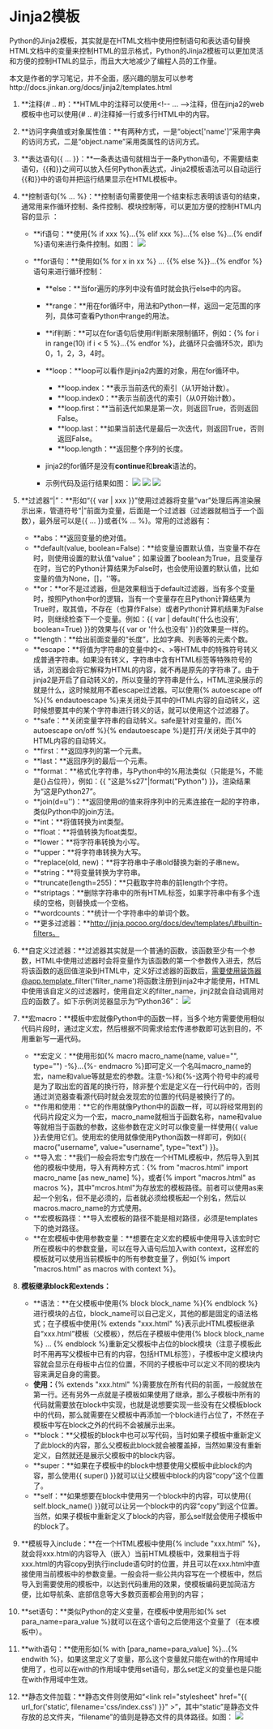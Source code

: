 # **Jinja2模板**

Python的Jinja2模板，其实就是在HTML文档中使用控制语句和表达语句替换HTML文档中的变量来控制HTML的显示格式，Python的Jinja2模板可以更加灵活和方便的控制HTML的显示，而且大大地减少了编程人员的工作量。

本文是作者的学习笔记，并不全面，感兴趣的朋友可以参考http://docs.jinkan.org/docs/jinja2/templates.html

1. **注释{\# .. \#}：**HTML中的注释可以使用&lt;!-- ... --&gt;注释，但在jinja2的web模板中也可以使用{\# .. \#}注释掉一行或多行HTML中的内容。
2. **访问字典值或对象属性值：**有两种方式，一是“object\['name'\]”采用字典的访问方式，二是“object.name”采用类属性的访问方式。
3. **表达语句{{ ... }}：**一条表达语句就相当于一条Python语句，不需要结束语句，{{和}}之间可以放入任何Python表达式，Jinja2模板语法可以自动运行{{和}}中的语句并把运行结果显示在HTML模板中。
4. **控制语句{% ... %}：**控制语句需要使用一个结束标志表明该语句的结束，通常用来作循环控制、条件控制、模块控制等，可以更加方便的控制HTML内容的显示：

    * **if语句：**使用{% if xxx %}...{% elif xxx %}...{% else %}...{% endif %}语句来进行条件控制。如图：
![](/assets/jinja2-if.png)

    * **for语句：**使用如{% for x in xx %} ... {{% else %}}...{% endfor %}语句来进行循环控制：

        * **else：**当for遍历的序列中没有值时就会执行else中的内容。
        * **range：**用在for循环中，用法和Python一样，返回一定范围的序列，具体可查看Python中range的用法。
        * **if判断：**可以在for语句后使用if判断来限制循环，例如：{% for i in range\(10\) if i &lt; 5 %}...{% endfor %}，此循环只会循环5次，即i为0，1，2，3，4时。
        * **loop：**loop可以看作是jinja2内置的对象，用在for循环中。
            * **loop.index：**表示当前迭代的索引（从1开始计数）。
            * **loop.index0：**表示当前迭代的索引（从0开始计数）。
            * **loop.first：**当前迭代如果是第一次，则返回True，否则返回False。
            * **loop.last：**如果当前迭代是最后一次迭代，则返回True，否则返回False。
            * **loop.length：**返回整个序列的长度。

        * jinja2的for循环是没有**continue**和**break**语法的。
        * 示例代码及运行结果如图：
![](/assets/jinja2-1.png)
![](/assets/jinja2-2.png)
![](/assets/jinja2-3.png)

5. **过滤器“\|”：**形如“{{ var \| xxx }}”使用过滤器将变量“var”处理后再渲染展示出来，管道符号“\|”前面为变量，后面是一个过滤器（过滤器就相当于一个函数），最外层可以是{{ ... }}或者{% ... %}。常用的过滤器有：

    * **abs：**返回变量的绝对值。
    * **default\(value, boolean=False\)：**给变量设置默认值，当变量不存在时，则使用设置的默认值“value”；如果设置了boolean为True，且变量存在时，当它的Python计算结果为False时，也会使用设置的默认值，比如变量的值为None，\[\]，''等。
    * **or：**or不是过滤器，但是效果相当于default过滤器，当有多个变量时，按照Python中or的逻辑，当有一个变量存在且Python计算结果为True时，取其值，不存在（也算作False）或者Python计算机结果为False时，则继续检查下一个变量。例如：{{ var \| default\('什么也没有', boolean=True\) }}的效果与{{ var or '什么也没有' }}的效果是一样的。
    * **length：**给出前面变量的“长度”，比如字典、列表等的元素个数。
    * **escape：**将值为字符串的变量中的&lt;、&gt;等HTML中的特殊符号转义成普通字符串。如果没有转义，字符串中含有HTML标签等特殊符号的话，浏览器会将它解释为HTML的内容，就不再是原先的字符串了。由于jinja2是开启了自动转义的，所以变量的字符串是什么，HTML渲染展示的就是什么，这时候就用不着escape过滤器。可以使用{% autoescape off %}{% endautoescape %}来关闭处于其中的HTML内容的自动转义，这时候想要其中的某个字符串进行转义的话，就可以使用这个过滤器了。
    * **safe：**关闭变量字符串的自动转义。safe是针对变量的，而{% autoescape on/off %}{% endautoescape %}是打开/关闭处于其中的HTML内容的自动转义。
    * **first：**返回序列的第一个元素。
    * **last：**返回序列的最后一个元素。
    * **format：**格式化字符串，与Python中的%用法类似（只能是%，不能是{}占位符），例如：{{ "这是%s27"\|format\("Python"\) }}，渲染结果为“这是Python27”。
    * **join\(d=u''\)：**返回使用d的值来将序列中的元素连接在一起的字符串，类似Python中的join方法。
    * **int：**将值转换为int类型。
    * **float：**将值转换为float类型。
    * **lower：**将字符串转换为小写。
    * **upper：**将字符串转换为大写。
    * **replace\(old, new\)：**将字符串中子串old替换为新的子串new。
    * **string：**将变量转换为字符串。
    * **truncate\(length=255\)：**只截取字符串的前length个字符。
    * **striptags：**删除字符串中的所有HTML标签，如果字符串中有多个连续的空格，则替换成一个空格。
    * **wordcounts：**统计一个字符串中的单词个数。
    * **更多过滤器：**http://jinja.pocoo.org/docs/dev/templates/\#builtin-filters。

6. **自定义过滤器：**过滤器其实就是一个普通的函数，该函数至少有一个参数，HTML中使用过滤器时会将变量作为该函数的第一个参数传入进去，然后将该函数的返回值渲染到HTML中，定义好过滤器的函数后，需要使用装饰器@app.template\_filter\('filter\_name'\)将函数注册到jinja2中才能使用，HTML中使用该自定义的过滤器时，使用自定义的filter\_name，jinj2就会自动调用对应的函数了。如下示例浏览器显示为“Python36”：
![](/assets/jinja2-4.png)

7. **宏macro：**模板中宏就像Python中的函数一样，当多个地方需要使用相似代码片段时，通过定义宏，然后根据不同需求给宏传递参数即可达到目的，不用重新写一遍代码。

    * **宏定义：**使用形如{% macro macro\_name\(name, value="", type=""\) -%}...{%- endmacro %}即可定义一个名叫macro\_name的宏，name和value等就是宏的参数。注意-%}和{%-这两个符号中的减号是为了取出宏的首尾的换行符，除非整个宏是定义在一行代码中的，否则通过浏览器查看源代码时就会发现宏的位置的代码是被换行了的。
    * **作用和使用：**它的作用就像Python中的函数一样，可以将经常用到的代码片段定义为一个宏，macro\_name就相当于函数名称，name和value等就相当于函数的参数，这些参数在定义时可以像变量一样使用{{ value }}去使用它们。使用宏的使用就像使用Python函数一样即可，例如{{ macro\("username", value="username", type="text"\) }}。
    * **导入宏：**我们一般会将宏专门放在一个HTML模板中，然后导入到其他的模板中使用，导入有两种方式：{% from "macros.html" import macro\_name \[as new\_name\] %}，或者{% import "macros.html" as macros %}，其中"mcros.html"为存放宏的模板路径。前者可以使用as来起一个别名，但不是必须的，后者就必须给模板起一个别名，然后以macros.macro\_name的方式使用。
    * **宏模板路径：**导入宏模板的路径不能是相对路径，必须是templates下的绝对路径。
    * **在宏模板中使用参数变量：**想要在定义宏的模板中使用导入该宏时它所在模板中的参数变量，可以在导入语句后加入with context，这样宏的模板就可以使用当前模板中的所有参数变量了，例如{% import "macros.html" as macros with context %}。

8. **模板继承block和extends：**

    * **语法：**在父模板中使用{% block block\_name %}{% endblock %}进行模块的占位，block\_name可以自己定义，其他的都是固定的语法格式；在子模板中使用{% extends  "xxx.html" %}表示此HTML模板继承自“xxx.html”模板（父模板），然后在子模板中使用{% block block\_name %} ... {% endblock %}重新定父模板中占位的block模块（注意子模板此时不用再写父模板中已有的内容，包括HTML标签），子模板中定义模块内容就会显示在母板中占位的位置，不同的子模板中可以定义不同的模块内容来满足自身的需要。
    * **使用：**{% extends  "xxx.html" %}需要放在所有代码的前面，一般就放在第一行。还有另外一点就是子模板如果使用了继承，那么子模板中所有的代码就需要放在block中实现，也就是说想要实现一些没有在父模板block中的代码，那么就需要在父模板中再添加一个block进行占位了，不然在子模板中写在block之外的代码不会被展示出来。
    * **block：**父模板的block中也可以写代码，当时如果子模板中重新定义了此block的内容，那么父模板此block就会被覆盖掉，当然如果没有重新定义，自然就还是展示父模板中的block内容。
    * **super：**如果在子模板中的block中想要使用父模板中此block的内容，那么使用{{ super\(\) }}就可以让父模板中block的内容“copy”这个位置了。
    * **self：**如果想要在block中使用另一个block中的内容，可以使用{{ self.block\_name\(\) }}就可以让另一个block中的内容“copy”到这个位置。当然，如果子模板中重新定义了block的内容，那么self就会使用子模板中的block了。

9. **模板导入include：**在一个HTML模板中使用{% include "xxx.html" %}，就会将xxx.html的内容导入（嵌入）当前HTML模板中，效果相当于将xxx.html的内容copy到执行include语句时的位置，并且可以在xxx.html中直接使用当前模板中的参数变量。一般会将一些公共内容写在一个模板中，然后导入到需要使用的模板中，以达到代码重用的效果，使模板编码更加简洁方便，比如导航条、底部信息等大多数页面都会用到的内容；
10. **set语句：**类似Python的定义变量，在模板中使用形如{% set para\_name=para\_value %}就可以在这个语句之后使用这个变量了（在本模板中）。
11. **with语句：**使用形如{% with \[para\_name=para\_value\] %}...{% endwith %}，如果这里定义了变量，那么这个变量就只能在with的作用域中使用了，也可以在with的作用域中使用set语句，那么set定义的变量也是只能在with作用域中生效。
12. **静态文件加载：**静态文件则使用如“&lt;link rel="stylesheet" href="{{ url\_for\('static', filename='css/index.css'\) }}" &gt;”，其中“static”是静态文件存放的总文件夹，“filename”的值则是静态文件的具体路径。如图：
![](/assets/jinja2-5.png)



